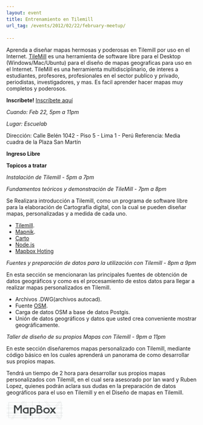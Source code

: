 ```yaml
---
layout: event
title: Entrenamiento en Tilemill
url_tag: /events/2012/02/22/february-meetup/

---
```

Aprenda a diseñar mapas hermosas y poderosas en Tilemill por uso en el Internet.  [TileMill](http://mapbox.com/tilemill) es una herramienta de software libre para el Desktop (Windows/Mac/Ubuntu) para el diseño de mapas geograficas para uso en el Internet.  TileMill es una herramienta multidisciplinario, de interes a estudiantes, profesores, profesionales en el sector publico y privado, periodistas, investigadores, y mas.  Es facil aprender hacer mapas muy completos y poderosos.

**Inscribete!** [Inscríbete aquí](http://ds.io/ygsFSM)

*Cuando: Feb 22, 5pm a 11pm*

*Lugar: Escuelab*

Dirección: Calle Belén 1042 - Piso 5 - Lima 1 - Perú
Referencia: Media cuadra de la Plaza San Martín

**Ingreso Libre**

**Topicos a tratar**

*Instalación de Tilemill - 5pm a 7pm*

*Fundamentos teóricos y demonstración de TileMill - 7pm a 8pm*

Se Realizara introducción a Tilemill, como un programa de software libre para la elaboración de Cartografía digital, con la cual se pueden diseñar mapas, personalizadas y a medida de cada uno.

* [Tilemill](http://mapbox.com/tilemill/).
* [Mapnik](http://mapnik.org/).
* [Carto](http://wiki.openstreetmap.org/wiki/Carto)
* [Node.js](http://nodejs.org/)
* [Mapbox Hoting](http://mapbox.com/)

*Fuentes y preparación de datos para la utilización con Tilemill - 8pm a 9pm*

En esta sección se mencionaran las principales fuentes de obtención de datos geográficos y como es el procesamiento de estos datos para llegar a realizar mapas personalizados en Tilemill.

* Archivos .DWG(archivos autocad).
* Fuente [OSM](http://www.openstreetmap.org/).
* Carga de datos OSM a base de datos Postgis.
* Unión de datos geográficos y datos que usted crea conveniente mostrar geográficamente.

*Taller de diseño de su propios Mapas con Tilemill - 9pm a 11pm*

En este sección diseñaremos mapas personalizado con Tilemill, mediante código básico en los cuales aprenderá un panorama de como desarrollar sus propios mapas.

Tendrá un tiempo de 2 hora para desarrollar sus propios mapas personalizados con Tilemill, en el cual sera asesorado por Ian ward y Ruben Lopez, quienes podrán aclara sus dudas en la preparación de datos geográficos para el uso en Tilemill y en el Diseño de mapas en Tilemill.


[![query](/img_events/mapbox.png)](http://mapbox.com/)
